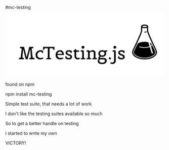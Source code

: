 #mc-testing

![Alt text](./assets/mctestingjs.png 'Mc-Testing logo')

found on npm

npm install mc-testing

Simple test suite, that needs a lot of work

I don't like the testing suites available so much

So to get a better handle on testing

I started to write my own

VICTORY!
